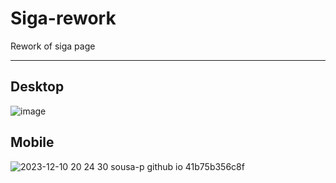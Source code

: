 # Siga-rework
Rework of siga page

------------------------------
## Desktop
![image](https://github.com/sousa-p/Siga-rework/assets/97417230/8fb0bf19-2411-4978-9d0f-795e456f2184)

## Mobile
![2023-12-10 20 24 30 sousa-p github io 41b75b356c8f](https://github.com/sousa-p/Siga-rework/assets/97417230/0480ea1d-39cd-4d17-8d05-1853db6d4004)
